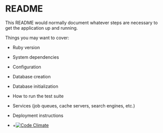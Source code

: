 # README

This README would normally document whatever steps are necessary to get the
application up and running.

Things you may want to cover:

* Ruby version

* System dependencies

* Configuration

* Database creation

* Database initialization

* How to run the test suite

* Services (job queues, cache servers, search engines, etc.)

* Deployment instructions

* +[![Code Climate](https://codeclimate.com/github/nettojorge/estagiopro.png)](https://codeclimate.com/github/nettojorge/estagiopro)
